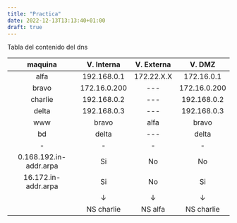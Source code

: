```yaml
---
title: "Practica"
date: 2022-12-13T13:13:40+01:00
draft: true
---
```


Tabla del contenido del dns

|maquina|V. Interna|V. Externa|V. DMZ|
|:-:|:-:|:-:|:-:|
|alfa|192.168.0.1|172.22.X.X|172.16.0.1|
|bravo|172.16.0.200|---|172.16.0.200|
|charlie|192.168.0.2|---|192.168.0.2|
|delta|192.168.0.3|---|192.168.0.3|
|www|bravo|alfa|bravo|
|bd|delta|---|delta|
|-|-|-|-|
|0.168.192.in-addr.arpa|Si|No|No|
|16.172.in-addr.arpa|Si|No|Si|
||↓|↓|↓|
||NS charlie|NS alfa|NS charlie|

